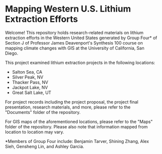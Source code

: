 # Mapping Western U.S. Lithium Extraction Efforts
Welcome! This repository holds research-related materials on lithium extraction efforts in the Western United States generated by Group Four* of Section J of Professor James Deavenport's Synthesis 100 course on mapping climate changes with GIS at the University of California, San Diego.

This project examined lithium extraction projects in the following locations:
- Salton Sea, CA
- Silver Peak, NV
- Thacker Pass, NV
- Jackpot Lake, NV
- Great Salt Lake, UT

For project records including the project proposal, the project final presentation, research materials, and more, please refer to the "Documents" folder of the repository.

For GIS maps of the aforementioned locations, please refer to the "Maps" folder of the repository. Please also note that information mapped from location to location may vary.

*Members of Group Four include: Benjamin Tarver, Shining Zhang, Alex Sieh, Gensheng Lin, and Ashley Garcia.
